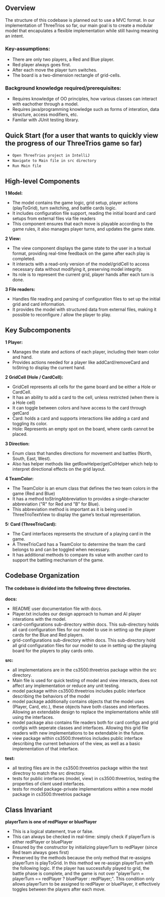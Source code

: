 ## Overview

The structure of this codebase is planned out to use a MVC format. 
In our implementation of ThreeTrios so far, our main goal is to create a modular model 
that encapulates a flexible implementation while still having meaning an intent. 


### Key-assumptions:
* There are only two players, a Red and Blue player. 
* Red player always goes first.
* After each move the player turn switches.
* The board is a two-dimension rectangle of grid-cells.

### Background knowledge required/prerequisites: 
* Requires knowledge of OO principles, how various classes can interact with eachother through a model. 
* Requires java/programming knowledge such as forms of interation, data structure, access modifiers, etc. 
* Familar with JUnit testing library. 

## Quick Start (for a user that wants to quickly view the progress of our ThreeTrios game so far)
* ```Open ThreeTrios project in IntelliJ```
* ```Navigate to Main file in src directory```
* ```Run Main file```


## High-level Components
**1 Model:**
* The model contains the game logic, grid setup, player actions (playToGrid), turn switching, and battle cards logic.
* It includes configuration file support, reading the initial board and card setups from external files via file readers
* This component ensures that each move is playable according to the game rules, it also manages player turns, and updates the game state.

**2 View:**
* The view component displays the game state to the user in a textual format, providing real-time feedback on the game after each play is completed.
* It interacts with a read-only version of the model/gridCell to access necessary data without modifying it, preserving model integrity.
* Its role is to represent the current grid, player hands after each turn is done. 

**3 File readers:**
* Handles file reading and parsing of configuration files to set up the initial grid and card information.
* It provides the model with structured data from external files, making it possible to reconfigure / allow the player to play.

## Key Subcomponents

**1 Player:**

* Manages the state and actions of each player, including their team color and hand.
* Provides actions needed for a player like addCard/removeCard and toString to display the current hand.

**2 GridCell (Hole / CardCell):**
* GridCell represents all cells for the game board and be either a Hole or CardCell.
* It has an ability to add a card to the cell, unless restricted (when there is a Hole cell)
* It can toggle between colors and have access to the card through getCard 
* Card: holds a card and supports interactions like adding a card and toggling its color. 
* Hole: Represents an empty spot on the board, where cards cannot be placed.

**3 Direction:**
* Enum class that handles directions for movement and battles (North, South, East, West).
* Also has helper methods like getRowHelper/getColHelper which help to interpret directional effects on the grid layout.

**4 TeamColor:**
* The TeamColor is an enum class that defines the two team colors in the game (Red and Blue)
* It has a method toStringAbbreviation to provides a single-character abbreviation ("R" for Red and "B" for Blue).
* This abbreviation method is important as it is being used in ThreeTrioTextView to display the game’s textual representation.

**5: Card (ThreeTrioCard):**
* The Card interfaces represents the structure of a playing card in the game.
* A ThreeTrioCard has a TeamColor to determine the team the card belongs to and can be toggled when necessary. 
* It has additional methods to compare its value with another card to support the battling mechanism of the game.

## Codebase Organization

#### The codebase is divided into the following three directories.

**docs:** 
* README user documentation file with docs. 
* Player.txt includes our design approach to human and AI player interations with the model. 
* card-configurations sub-directory within docs. This sub-directory holds all card configuration files for our 
model to use in setting up the player cards for the Blue and Red players. 
* grid-configurations sub-directory within docs. This sub-directory hold all grid configuration files 
for our model to use in setting up the playing board for the players to play cards onto. 
  
**src:** 
* all implementations are in the cs3500.threetrios package within the src directory. 
* Main file is used for quick testing of model and view interacts, does not affect any implementation or reduce any unit testing. 
* model package within cs3500.threetrios includes public interface describing the behaviors of the model
* model package additionally contains objects that the model uses (Player, Card, etc.), these objects have both classes and interfaces. Allowing an extendable design to replace the implementations while still using the interfaces. 
* model package also contains file readers both for card configs and grid confgis with seperate classes and interfaces. Allowing this grid file readers with new implementations to be extendable in the future.
* view package within cs3500.threetrios includes public interface describing the current behaviors of the view, as well as a basic implementation of that interface. 

**test:** 
* all testing files are in the cs3500.threetrios package within the test directroy to match the src directory. 
* tests for public interfaces (model, view) in cs3500.threetrios, testing the properties of client used interfaces. 
* tests for model package-private implementations within a new model package in cs3500.threetrios package

## Class Invariant
**playerTurn is one of redPlayer or bluePlayer**
* This is a logical statement, true or false.
* This can always be checked in real-time: simply check if playerTurn is either redPlayer or bluePlayer
* Ensured by the constructor by initializing playerTurn to redPlayer (since Red team always goes first)
* Preserved by the methods because the only method that re-assigns playerTurn is playToGrid. In this method we re-assign playerTurn with the following logic. 
If the player has successfully played to grid, the battle phase is complete, and the game is not over "playerTurn = playerTurn == redPlayer ? bluePlayer : redPlayer;". 
This condition only allows playerTurn to be assigned to redPlayer or bluePlayer, it effectively toggles between the players after each move. 
